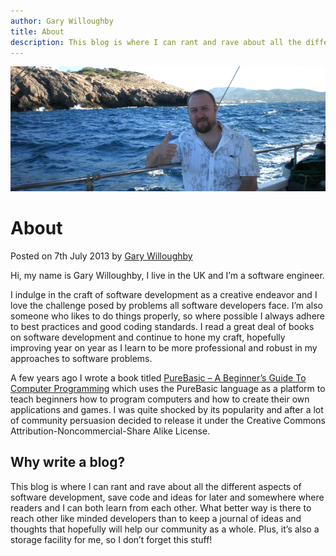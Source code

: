 ```yaml
---
author: Gary Willoughby
title: About
description: This blog is where I can rant and rave about all the different aspects of software development, save code and ideas for later and somewhere where readers and I can both learn from each other. What better way is there to reach other like minded developers than to keep a journal of ideas and thoughts that hopefully will help our community as a whole. Plus, it’s also a storage facility for me, so I don’t forget this stuff!
---
```


![](/pages/images/about-banner.jpg)

# About

<time>Posted on 7th July 2013 by [Gary Willoughby](/pages/about.html)</time>

Hi, my name is Gary Willoughby, I live in the UK and I’m a software engineer.

I indulge in the craft of software development as a creative endeavor and I love the challenge posed by problems all software developers face. I’m also someone who likes to do things properly, so where possible I always adhere to best practices and good coding standards. I read a great deal of books on software development and continue to hone my craft, hopefully improving year on year as I learn to be more professional and robust in my approaches to software problems.

A few years ago I wrote a book titled [PureBasic – A Beginner’s Guide To Computer Programming](/downloads/PureBasic%20-%20A%20Beginners%20Guide.pdf) which uses the PureBasic language as a platform to teach beginners how to program computers and how to create their own applications and games. I was quite shocked by its popularity and after a lot of community persuasion decided to release it under the Creative Commons Attribution-Noncommercial-Share Alike License.

## Why write a blog?

This blog is where I can rant and rave about all the different aspects of software development, save code and ideas for later and somewhere where readers and I can both learn from each other. What better way is there to reach other like minded developers than to keep a journal of ideas and thoughts that hopefully will help our community as a whole. Plus, it’s also a storage facility for me, so I don’t forget this stuff!
